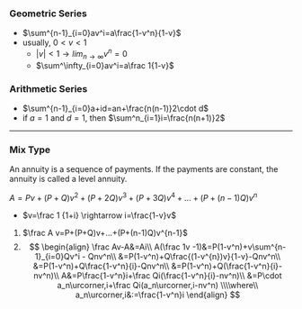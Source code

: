 ### Geometric Series
- $\sum^{n-1}_{i=0}av^i=a\frac{1-v^n}{1-v}$
- usually, $0<v<1$
	- $|v|<1\rightarrow lim_{n\rightarrow\infty}v^n=0$
	- $\sum^\infty_{i=0}av^i=a\frac 1{1-v}$

### Arithmetic Series
- $\sum^{n-1}_{i=0}a+id=an+\frac{n(n-1)}2\cdot d$ 
- if $a=1$ and $d=1$, then $\sum^n_{i=1}i=\frac{n(n+1)}2$

---
### Mix Type
 An annuity is a sequence of payments. 
	If the payments are constant, the annuity is called a level annuity.

$A=Pv+(P+Q)v^2+(P+2Q)v^3+(P+3Q)v^4+...+(P+(n-1)Q)v^n$
- $v=\frac 1 {1+i} \rightarrow i=\frac{1-v}v$

1. $\frac A v=P+(P+Q)v+...+(P+(n-1)Q)v^{n-1}$
2. $$
\begin{align}
\frac Av-A&=Ai\\
A(\frac 1v -1)&=P(1-v^n)+v\sum^{n-1}_{i=0}Qv^i - Qnv^n\\
&=P(1-v^n)+Q\frac{(1-v^{n})v}{1-v}-Qnv^n\\
&=P(1-v^n)+Q\frac{1-v^n}{i}-Qnv^n\\
&=P(1-v^n)+Q(\frac{1-v^n}{i}-nv^n)\\
A&=P\frac{1-v^n}i+\frac Qi(\frac{1-v^n}{i}-nv^n)\\
&=P\cdot a_n\urcorner,i+\frac Qi(a_n\urcorner,i-nv^n)
\\\\where\\
a_n\urcorner,i&:=\frac{1-v^n}i
\end{align}
$$
